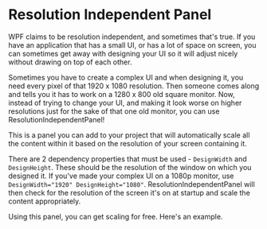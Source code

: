 # Resolution Independent Panel

WPF claims to be resolution independent, and sometimes that's true. If you have an application that has a small UI, or has a lot of space on screen, you can sometimes get away with designing your UI so it will adjust nicely without drawing on top of each other.

Sometimes you have to create a complex UI and when designing it, you need every pixel of that 1920 x 1080 resolution. Then someone comes along and tells you it has to work on a 1280 x 800 old square monitor. Now, instead of trying to change your UI, and making it look worse on higher resolutions just for the sake of that one old monitor, you can use ResolutionIndependentPanel!

This is a panel you can add to your project that will automatically scale all the content within it based on the resolution of your screen containing it.

There are 2 dependency properties that must be used - `DesignWidth` and `DesignHeight`. These should be the resolution of the window on which you designed it. If you've made your complex UI on a 1080p monitor, use `DesignWidth="1920" DesignHeight="1080"`. ResolutionIndependentPanel will then check for the resolution of the screen it's on at startup and scale the content appropriately.

Using this panel, you can get scaling for free. Here's an example.
